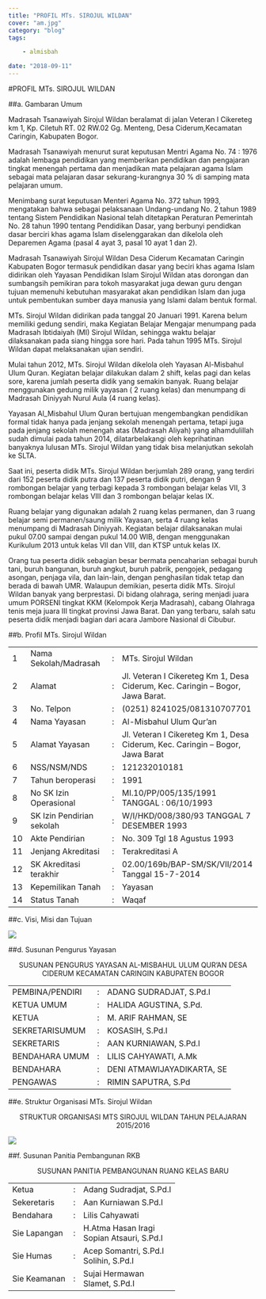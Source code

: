 ```yaml
---
title: "PROFIL MTs. SIROJUL WILDAN"
cover: "am.jpg"
category: "blog"
tags:

    - almisbah

date: "2018-09-11"
---
```



#PROFIL MTs. SIROJUL WILDAN

##a. Gambaran Umum 

Madrasah Tsanawiyah Sirojul Wildan beralamat di jalan Veteran I Cikereteg km 1, Kp. Ciletuh RT. 02 RW.02 Gg. Menteng, Desa Ciderum,Kecamatan Caringin, Kabupaten  Bogor. 

Madrasah Tsanawiyah menurut surat keputusan Mentri Agama No. 74 : 1976 adalah lembaga pendidikan yang memberikan pendidikan dan pengajaran tingkat menengah pertama dan menjadikan mata pelajaran agama Islam sebagai mata pelajaran dasar sekurang-kurangnya 30 % di samping mata pelajaran umum.

Menimbang surat keputusan Menteri Agama No. 372 tahun 1993, mengatakan bahwa sebagai pelaksanaan Undang-undang No. 2 tahun 1989 tentang Sistem Pendidikan Nasional telah ditetapkan Peraturan Pemerintah No. 28 tahun 1990 tentang Pendidikan Dasar, yang berbunyi pendidkan dasar berciri khas agama Islam diselenggarakan dan dikelola oleh Deparemen Agama (pasal 4 ayat 3, pasal 10 ayat 1 dan 2).

Madrasah Tsanawiyah Sirojul Wildan Desa Ciderum Kecamatan Caringin Kabupaten Bogor termasuk pendidikan dasar yang beciri khas agama Islam didirikan oleh Yayasan Pendidikan Islam Sirojul Wildan atas dorongan dan sumbangsih pemikiran para tokoh masyarakat juga dewan guru dengan tujuan memenuhi kebutuhan masyarakat akan pendidikan Islam dan juga untuk pembentukan sumber daya manusia yang Islami dalam bentuk formal.

MTs. Sirojul Wildan didirikan pada tanggal 20 Januari 1991. Karena belum memiliki gedung sendiri, maka Kegiatan Belajar Mengajar menumpang pada Madrasah Ibtidaiyah (MI) Sirojul Wildan, sehingga waktu belajar dilaksanakan pada siang hingga sore hari. Pada tahun 1995 MTs. Sirojul Wildan dapat  melaksanakan ujian sendiri. 

Mulai tahun 2012, MTs. Sirojul Wildan dikelola oleh Yayasan Al-Misbahul Ulum Quran. Kegiatan belajar dilakukan dalam 2 shift, kelas pagi dan kelas sore, karena jumlah peserta didik yang semakin banyak. Ruang belajar menggunakan  gedung milik yayasan ( 2 ruang kelas) dan menumpang di Madrasah Diniyyah Nurul Aula (4 ruang kelas).

Yayasan Al_Misbahul Ulum Quran bertujuan mengembangkan pendidikan formal tidak hanya pada jenjang sekolah menengah pertama, tetapi juga pada jenjang sekolah menengah atas (Madrasah Aliyah) yang alhamdulillah sudah dimulai pada tahun 2014, dilatarbelakangi oleh keprihatinan banyaknya lulusan MTs. Sirojul Wildan yang tidak bisa melanjutkan sekolah ke SLTA.

Saat ini, peserta didik MTs. Sirojul Wildan berjumlah 289 orang, yang terdiri dari 152 peserta didik putra dan 137 peserta didik putri, dengan 9 rombongan belajar yang terbagi kepada 3 rombongan belajar kelas VII, 3 rombongan belajar kelas VIII dan 3 rombongan belajar kelas IX.

Ruang belajar yang digunakan adalah 2 ruang kelas permanen, dan 3 ruang belajar semi permanen/saung milik Yayasan, serta 4 ruang kelas menumpang di Madrasah Diniyyah. Kegiatan belajar dilaksanakan mulai pukul 07.00 sampai dengan pukul 14.00 WIB, dengan menggunakan Kurikulum 2013 untuk kelas VII dan VIII, dan KTSP untuk kelas IX.

Orang tua peserta didik sebagian besar bermata pencaharian sebagai buruh tani, buruh bangunan, buruh angkut, buruh pabrik, pengojek, pedagang asongan, penjaga vila, dan lain-lain, dengan penghasilan tidak tetap dan berada di bawah UMR.
Walaupun demikian,  peserta didik MTs. Sirojul Wildan banyak yang berprestasi. Di bidang olahraga, sering menjadi juara umum PORSENI tingkat KKM (Kelompok Kerja Madrasah), cabang Olahraga tenis meja juara III tingkat provinsi Jawa Barat. Dan yang terbaru, salah satu peserta didik menjadi bagian dari acara Jambore Nasional di Cibubur.


##b. Profil MTs. Sirojul Wildan

|     |                           |     |                                                                                   |
| --- | ------------------------- |:---:| -------------------------------------------------------------------------------   |
| 1   | Nama Sekolah/Madrasah     | :   |  MTs. Sirojul Wildan                                                              |
| 2   | Alamat                    | :   |  Jl. Veteran I Cikereteg Km 1, Desa Ciderum, Kec. Caringin – Bogor, Jawa Barat.   |
| 3   | No. Telpon                | :   |  (0251) 8241025/081310707701                                                      |
| 4   | Nama Yayasan              | :   |  Al-Misbahul Ulum Qur’an                                                          |
| 5   | Alamat Yayasan            | :   |  Jl. Veteran I Cikereteg Km 1, Desa Ciderum, Kec. Caringin – Bogor, Jawa Barat    |
| 6   | NSS/NSM/NDS               | :   |  121232010181                                                                     |
| 7   | Tahun beroperasi          | :   |  1991                                                                             |
| 8   | No SK Izin Operasional    | :   |  MI.10/PP/005/135/1991   TANGGAL : 06/10/1993                                     |
| 9   | SK Izin Pendirian sekolah | :   |  W/I/HKD/008/380/93  TANGGAL 7 DESEMBER 1993                                      |
| 10  | Akte Pendirian            | :   |  No. 309 Tgl 18 Agustus 1993                                                      |
| 11  | Jenjang Akreditasi        | :   |  Terakreditasi A                                                                  |
| 12  | SK Akreditasi terakhir    | :   |  02.00/169b/BAP-SM/SK/VII/2014 Tanggal 15-7-2014                                  |
| 13  | Kepemilikan Tanah         | :   |  Yayasan                                                                          |
| 14  | Status Tanah              | :   |  Waqaf                                                                            |


##c. Visi, Misi dan Tujuan

![](visi_misi_tujuan.jpeg)

##d. Susunan Pengurus Yayasan

<center>SUSUNAN PENGURUS YAYASAN AL-MISBAHUL ULUM QUR’AN
DESA CIDERUM KECAMATAN CARINGIN
KABUPATEN BOGOR</center>

|                 |     |                             |
| --------------- |:---:| --------------------------- |
| PEMBINA/PENDIRI |  :  | ADANG SUDRADJAT, S.Pd.I     |
| KETUA UMUM      |  :  | HALIDA AGUSTINA, S.Pd.      |
| KETUA           |  :  | M. ARIF RAHMAN, SE          |
| SEKRETARISUMUM  |  :  | KOSASIH, S.Pd.I             |
| SEKRETARIS      |  :  | AAN KURNIAWAN, S.Pd.I       |
| BENDAHARA UMUM  |  :  | LILIS CAHYAWATI, A.Mk       |
| BENDAHARA       |  :  | DENI ATMAWIJAYADIKARTA, SE  |
| PENGAWAS        |  :  | RIMIN SAPUTRA, S.Pd         |


##e. Struktur Organisasi MTs. Sirojul Wildan

<center>STRUKTUR ORGANISASI
MTS SIROJUL WILDAN
TAHUN PELAJARAN 2015/2016</center>


![](struktur_organisasi_mts-sirojul-wildan.png)


##f. Susunan Panitia Pembangunan RKB

<center>SUSUNAN PANITIA PEMBANGUNAN 
RUANG KELAS BARU</center>

|              |       |                                                |
| ------------ | :---: | ---------------------------------------------- |
| Ketua        |   :   | Adang Sudradjat, S.Pd.I                        |
| Sekeretaris  |   :   | Aan Kurniawan S.Pd.I                           |
| Bendahara    |   :   | Lilis Cahyawati                                |
| Sie Lapangan |   :   | H.Atma Hasan Iragi <br> Sopian Atsauri, S.Pd.I |
| Sie Humas    |   :   | Acep Somantri, S.Pd.I <br> Solihin, S.Pd.I     |
| Sie Keamanan |   :   | Sujai Hermawan <br> Slamet, S.Pd.I             |	